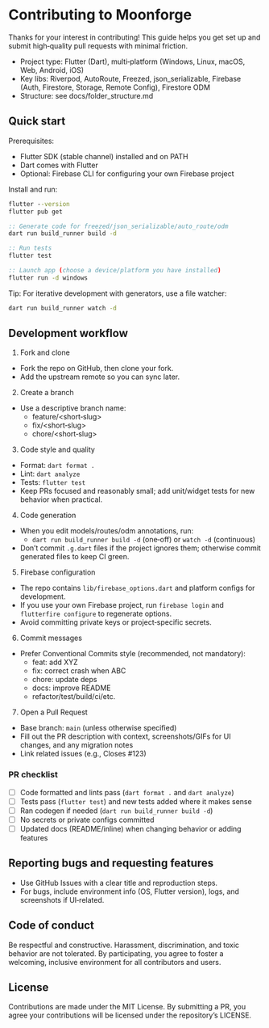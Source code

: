 # Contributing to Moonforge

Thanks for your interest in contributing! This guide helps you get set up and submit high‑quality pull requests with minimal friction.

- Project type: Flutter (Dart), multi‑platform (Windows, Linux, macOS, Web, Android, iOS)
- Key libs: Riverpod, AutoRoute, Freezed, json_serializable, Firebase (Auth, Firestore, Storage, Remote Config), Firestore ODM
- Structure: see docs/folder_structure.md

## Quick start

Prerequisites:
- Flutter SDK (stable channel) installed and on PATH
- Dart comes with Flutter
- Optional: Firebase CLI for configuring your own Firebase project

Install and run:

```cmd
flutter --version
flutter pub get

:: Generate code for freezed/json_serializable/auto_route/odm
dart run build_runner build -d

:: Run tests
flutter test

:: Launch app (choose a device/platform you have installed)
flutter run -d windows
```

Tip: For iterative development with generators, use a file watcher:

```cmd
dart run build_runner watch -d
```

## Development workflow

1) Fork and clone
- Fork the repo on GitHub, then clone your fork.
- Add the upstream remote so you can sync later.

2) Create a branch
- Use a descriptive branch name:
  - feature/<short‑slug>
  - fix/<short‑slug>
  - chore/<short‑slug>

3) Code style and quality
- Format: `dart format .`
- Lint: `dart analyze`
- Tests: `flutter test`
- Keep PRs focused and reasonably small; add unit/widget tests for new behavior when practical.

4) Code generation
- When you edit models/routes/odm annotations, run:
  - `dart run build_runner build -d` (one‑off) or `watch -d` (continuous)
- Don’t commit `.g.dart` files if the project ignores them; otherwise commit generated files to keep CI green.

5) Firebase configuration
- The repo contains `lib/firebase_options.dart` and platform configs for development.
- If you use your own Firebase project, run `firebase login` and `flutterfire configure` to regenerate options.
- Avoid committing private keys or project‑specific secrets.

6) Commit messages
- Prefer Conventional Commits style (recommended, not mandatory):
  - feat: add XYZ
  - fix: correct crash when ABC
  - chore: update deps
  - docs: improve README
  - refactor/test/build/ci/etc.

7) Open a Pull Request
- Base branch: `main` (unless otherwise specified)
- Fill out the PR description with context, screenshots/GIFs for UI changes, and any migration notes
- Link related issues (e.g., Closes #123)

### PR checklist
- [ ] Code formatted and lints pass (`dart format .` and `dart analyze`)
- [ ] Tests pass (`flutter test`) and new tests added where it makes sense
- [ ] Ran codegen if needed (`dart run build_runner build -d`)
- [ ] No secrets or private configs committed
- [ ] Updated docs (README/inline) when changing behavior or adding features

## Reporting bugs and requesting features
- Use GitHub Issues with a clear title and reproduction steps.
- For bugs, include environment info (OS, Flutter version), logs, and screenshots if UI‑related.

## Code of conduct
Be respectful and constructive. Harassment, discrimination, and toxic behavior are not tolerated. By participating, you agree to foster a welcoming, inclusive environment for all contributors and users.

## License
Contributions are made under the MIT License. By submitting a PR, you agree your contributions will be licensed under the repository’s LICENSE.

